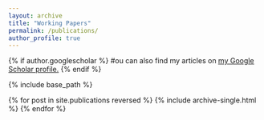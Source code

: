```yaml
---
layout: archive
title: "Working Papers"
permalink: /publications/
author_profile: true
---
```


{% if author.googlescholar %}
 #ou can also find my articles on <u><a href="{{author.google schoolar}}">my Google Scholar profile</a>.</u>
{% endif %}

{% include base_path %}

{% for post in site.publications reversed %}
  {% include archive-single.html %}
{% endfor %}

